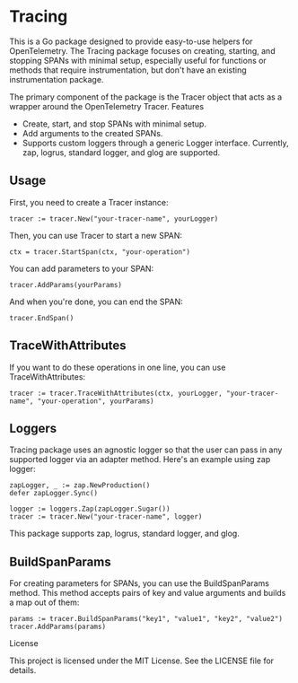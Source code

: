 # Tracing

This is a Go package designed to provide easy-to-use helpers for OpenTelemetry. The Tracing package focuses on creating, starting, and stopping SPANs with minimal setup, especially useful for functions or methods that require instrumentation, but don't have an existing instrumentation package.

The primary component of the package is the Tracer object that acts as a wrapper around the OpenTelemetry Tracer.
Features

* Create, start, and stop SPANs with minimal setup.
* Add arguments to the created SPANs.
* Supports custom loggers through a generic Logger interface. Currently, zap, logrus, standard logger, and glog are supported.

## Usage

First, you need to create a Tracer instance:
```golang
tracer := tracer.New("your-tracer-name", yourLogger)
```

Then, you can use Tracer to start a new SPAN:
```golang
ctx = tracer.StartSpan(ctx, "your-operation")
```

You can add parameters to your SPAN:
```golang
tracer.AddParams(yourParams)
```

And when you're done, you can end the SPAN:
```golang 
tracer.EndSpan()
```

## TraceWithAttributes

If you want to do these operations in one line, you can use TraceWithAttributes:
```golang
tracer := tracer.TraceWithAttributes(ctx, yourLogger, "your-tracer-name", "your-operation", yourParams)
```

## Loggers

Tracing package uses an agnostic logger so that the user can pass in any supported logger via an adapter method. Here's an example using zap logger:
```golang
zapLogger, _ := zap.NewProduction()
defer zapLogger.Sync()

logger := loggers.Zap(zapLogger.Sugar())
tracer := tracer.New("your-tracer-name", logger)
```

This package supports zap, logrus, standard logger, and glog.

## BuildSpanParams

For creating parameters for SPANs, you can use the BuildSpanParams method. This method accepts pairs of key and value arguments and builds a map out of them:
```golang
params := tracer.BuildSpanParams("key1", "value1", "key2", "value2")
tracer.AddParams(params)
```
License

This project is licensed under the MIT License. See the LICENSE file for details.
